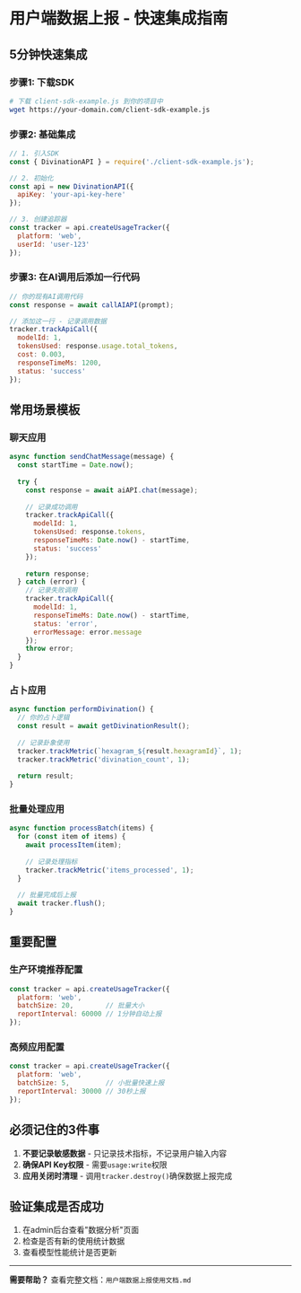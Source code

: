 # 用户端数据上报 - 快速集成指南

## 5分钟快速集成

### 步骤1: 下载SDK
```bash
# 下载 client-sdk-example.js 到你的项目中
wget https://your-domain.com/client-sdk-example.js
```

### 步骤2: 基础集成
```javascript
// 1. 引入SDK
const { DivinationAPI } = require('./client-sdk-example.js');

// 2. 初始化
const api = new DivinationAPI({
  apiKey: 'your-api-key-here'
});

// 3. 创建追踪器
const tracker = api.createUsageTracker({
  platform: 'web',
  userId: 'user-123'
});
```

### 步骤3: 在AI调用后添加一行代码
```javascript
// 你的现有AI调用代码
const response = await callAIAPI(prompt);

// 添加这一行 - 记录调用数据
tracker.trackApiCall({
  modelId: 1,
  tokensUsed: response.usage.total_tokens,
  cost: 0.003,
  responseTimeMs: 1200,
  status: 'success'
});
```

## 常用场景模板

### 聊天应用
```javascript
async function sendChatMessage(message) {
  const startTime = Date.now();
  
  try {
    const response = await aiAPI.chat(message);
    
    // 记录成功调用
    tracker.trackApiCall({
      modelId: 1,
      tokensUsed: response.tokens,
      responseTimeMs: Date.now() - startTime,
      status: 'success'
    });
    
    return response;
  } catch (error) {
    // 记录失败调用
    tracker.trackApiCall({
      modelId: 1,
      responseTimeMs: Date.now() - startTime,
      status: 'error',
      errorMessage: error.message
    });
    throw error;
  }
}
```

### 占卜应用
```javascript
async function performDivination() {
  // 你的占卜逻辑
  const result = await getDivinationResult();
  
  // 记录卦象使用
  tracker.trackMetric(`hexagram_${result.hexagramId}`, 1);
  tracker.trackMetric('divination_count', 1);
  
  return result;
}
```

### 批量处理应用
```javascript
async function processBatch(items) {
  for (const item of items) {
    await processItem(item);
    
    // 记录处理指标
    tracker.trackMetric('items_processed', 1);
  }
  
  // 批量完成后上报
  await tracker.flush();
}
```

## 重要配置

### 生产环境推荐配置
```javascript
const tracker = api.createUsageTracker({
  platform: 'web',
  batchSize: 20,        // 批量大小
  reportInterval: 60000 // 1分钟自动上报
});
```

### 高频应用配置
```javascript
const tracker = api.createUsageTracker({
  platform: 'web',
  batchSize: 5,         // 小批量快速上报
  reportInterval: 30000 // 30秒上报
});
```

## 必须记住的3件事

1. **不要记录敏感数据** - 只记录技术指标，不记录用户输入内容
2. **确保API Key权限** - 需要`usage:write`权限
3. **应用关闭时清理** - 调用`tracker.destroy()`确保数据上报完成

## 验证集成是否成功

1. 在admin后台查看"数据分析"页面
2. 检查是否有新的使用统计数据
3. 查看模型性能统计是否更新

---

**需要帮助？** 查看完整文档：`用户端数据上报使用文档.md`
